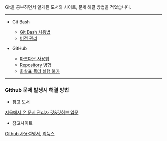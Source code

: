Git을 공부하면서 알게된 도서와 사이트, 문제 해결 방법을 적었습니다.

---
* Git Bash
    * [Git Bash 사용법](https://github.com/YouAndMeToo3323/TIL/blob/main/Git/Git%20Bash/Git_Bash_%EC%82%AC%EC%9A%A9%EB%B2%95.md)
    * [버전 관리](https://github.com/YouAndMeToo3323/TIL/blob/main/Git/Git%20Bash/%EB%B2%84%EC%A0%84_%EA%B4%80%EB%A6%AC.md)

* GitHub
    *  [마크다운 사용법](https://github.com/YouAndMeToo3323/TIL/blob/main/Git/GitHub/%EB%A7%88%ED%81%AC%EB%8B%A4%EC%9A%B4_%EC%82%AC%EC%9A%A9%EB%B2%95.md)
    *  [Repository 병합](https://github.com/YouAndMeToo3323/TIL/blob/main/Git/GitHub/Repository_%EB%B3%91%ED%95%A9.md)
    *  [화살표 폴더 실행 불가](https://github.com/YouAndMeToo3323/TIL/blob/main/Git/GitHub/%ED%99%94%EC%82%B4%ED%91%9C_%ED%8F%B4%EB%8D%94_%EC%8B%A4%ED%96%89_%EB%B6%88%EA%B0%80.md)











---
### Github 문제 발생시 해결 방법







* 참고 도서

[지옥에서 온 문서 관리자 깃&깃허브 입문](https://www.google.co.kr/books/edition/Do_it_%EC%A7%80%EC%98%A5%EC%97%90%EC%84%9C_%EC%98%A8_%EB%AC%B8%EC%84%9C_%EA%B4%80%EB%A6%AC%EC%9E%90/W6HFDwAAQBAJ?hl=ko&gbpv=0)

* 참고사이트

[Github 사용설명서](https://docs.github.com/ko/get-started), [리눅스](https://veneas.tistory.com/category/OS/Linux)


